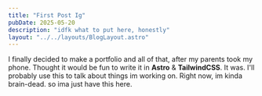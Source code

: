 ```yaml
---
title: "First Post Ig"
pubDate: 2025-05-20
description: "idfk what to put here, honestly"
layout: "../../layouts/BlogLayout.astro"
---
```


I finally decided to make a portfolio and all of that, after my parents took my phone. Thought it would be fun to write it in **Astro** & **TailwindCSS**. It was.
I'll probably use this to talk about things im working on. Right now, im kinda brain-dead. so ima just have this here.
